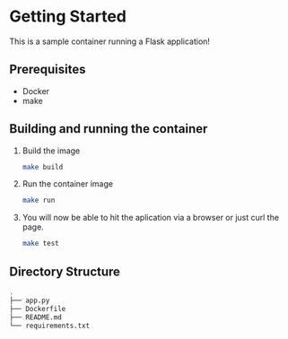 <!-- GETTING STARTED -->
# Getting Started

This is a sample container running a Flask application!

## Prerequisites

* Docker
* make

## Building and running the container

1. Build the image

   ```sh
   make build
   ```

2. Run the container image

   ```sh
   make run
   ```

3. You will now be able to hit the aplication via a browser or just curl the page.

   ```sh
   make test
   ```
  
## Directory Structure

   ```sh
   .
   ├── app.py
   ├── Dockerfile
   ├── README.md
   └── requirements.txt
   ```
